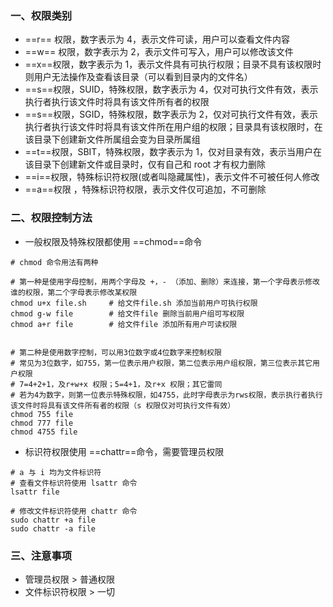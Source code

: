 ### 一、权限类别

+ ==r== 权限，数字表示为 4，表示文件可读，用户可以查看文件内容
+ ==w== 权限，数字表示为 2，表示文件可写入，用户可以修改该文件
+ ==x==权限，数字表示为 1，表示文件具有可执行权限；目录不具有该权限时则用户无法操作及查看该目录（可以看到目录内的文件名）
+ ==s==权限，SUID，特殊权限，数字表示为 4，仅对可执行文件有效，表示执行者执行该文件时将具有该文件所有者的权限
+ ==s==权限，SGID，特殊权限，数字表示为 2，仅对可执行文件有效，表示执行者执行该文件时将具有该文件所在用户组的权限；目录具有该权限时，在该目录下创建新文件所属组会变为目录所属组
+ ==t==权限，SBIT，特殊权限，数字表示为 1，仅对目录有效，表示当用户在该目录下创建新文件或目录时，仅有自己和 root 才有权力删除
+ ==i==权限，特殊标识符权限(或者叫隐藏属性)，表示文件不可被任何人修改
+ ==a==权限 ，特殊标识符权限，表示文件仅可追加，不可删除



### 二、权限控制方法

+ 一般权限及特殊权限都使用 ==chmod==命令

```shell
# chmod 命令用法有两种

# 第一种是使用字母控制，用两个字母及 +，- （添加、删除）来连接，第一个字母表示修改谁的权限，第二个字母表示修改某权限 
chmod u+x file.sh     # 给文件file.sh 添加当前用户可执行权限
chmod g-w file        # 给文件file 删除当前用户组可写权限
chmod a+r file        # 给文件file 添加所有用户可读权限


# 第二种是使用数字控制，可以用3位数字或4位数字来控制权限
# 常见为3位数字，如755，第一位表示用户权限，第二位表示用户组权限，第三位表示其它用户权限
# 7=4+2+1，及r+w+x 权限；5=4+1，及r+x 权限；其它雷同
# 若为4为数字，则第一位表示特殊权限，如4755，此时字母表示为rws权限，表示执行者执行该文件时将具有该文件所有者的权限（s 权限仅对可执行文件有效）
chmod 755 file
chmod 777 file
chmod 4755 file

```



+ 标识符权限使用 ==chattr==命令，需要管理员权限

```shell
# a 与 i 均为文件标识符
# 查看文件标识符使用 lsattr 命令
lsattr file

# 修改文件标识符使用 chattr 命令
sudo chattr +a file
sudo chattr -a file
```



### 三、注意事项

+ 管理员权限 > 普通权限
+ 文件标识符权限 > 一切